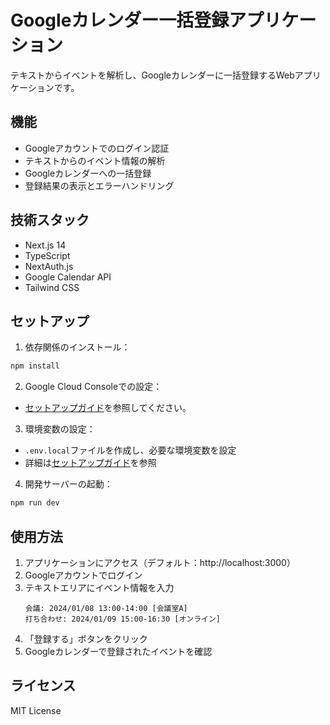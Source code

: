 # Googleカレンダー一括登録アプリケーション

テキストからイベントを解析し、Googleカレンダーに一括登録するWebアプリケーションです。

## 機能

- Googleアカウントでのログイン認証
- テキストからのイベント情報の解析
- Googleカレンダーへの一括登録
- 登録結果の表示とエラーハンドリング

## 技術スタック

- Next.js 14
- TypeScript
- NextAuth.js
- Google Calendar API
- Tailwind CSS

## セットアップ

1. 依存関係のインストール：
```bash
npm install
```

2. Google Cloud Consoleでの設定：
- [セットアップガイド](docs/setup-guide.md)を参照してください。

3. 環境変数の設定：
- `.env.local`ファイルを作成し、必要な環境変数を設定
- 詳細は[セットアップガイド](docs/setup-guide.md)を参照

4. 開発サーバーの起動：
```bash
npm run dev
```

## 使用方法

1. アプリケーションにアクセス（デフォルト：http://localhost:3000）
2. Googleアカウントでログイン
3. テキストエリアにイベント情報を入力
   ```
   会議: 2024/01/08 13:00-14:00 [会議室A]
   打ち合わせ: 2024/01/09 15:00-16:30 [オンライン]
   ```
4. 「登録する」ボタンをクリック
5. Googleカレンダーで登録されたイベントを確認

## ライセンス

MIT License

